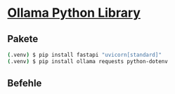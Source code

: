 # [Ollama Python Library](https://github.com/ollama/ollama-python)

## Pakete

```bash
(.venv) $ pip install fastapi "uvicorn[standard]"
(.venv) $ pip install ollama requests python-dotenv
```

## Befehle
